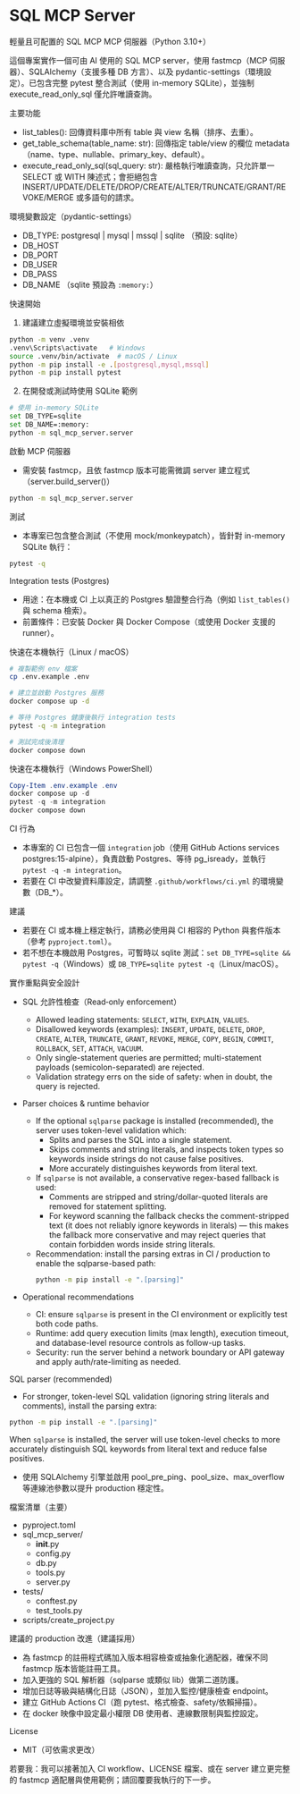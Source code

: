 # SQL MCP Server

輕量且可配置的 SQL MCP MCP 伺服器（Python 3.10+）

這個專案實作一個可由 AI 使用的 SQL MCP server，使用 fastmcp（MCP 伺服器）、SQLAlchemy（支援多種 DB 方言）、以及 pydantic-settings（環境設定）。已包含完整 pytest 整合測試（使用 in-memory SQLite），並強制 execute_read_only_sql 僅允許唯讀查詢。

主要功能
- list_tables(): 回傳資料庫中所有 table 與 view 名稱（排序、去重）。
- get_table_schema(table_name: str): 回傳指定 table/view 的欄位 metadata（name、type、nullable、primary_key、default）。
- execute_read_only_sql(sql_query: str): 嚴格執行唯讀查詢，只允許單一 SELECT 或 WITH 陳述式；會拒絕包含 INSERT/UPDATE/DELETE/DROP/CREATE/ALTER/TRUNCATE/GRANT/REVOKE/MERGE 或多語句的請求。

環境變數設定（pydantic-settings）
- DB_TYPE: postgresql | mysql | mssql | sqlite （預設: sqlite）
- DB_HOST
- DB_PORT
- DB_USER
- DB_PASS
- DB_NAME （sqlite 預設為 `:memory:`）

快速開始
1. 建議建立虛擬環境並安裝相依
```bash
python -m venv .venv
.venv\Scripts\activate   # Windows
source .venv/bin/activate  # macOS / Linux
python -m pip install -e .[postgresql,mysql,mssql]
python -m pip install pytest
```

2. 在開發或測試時使用 SQLite 範例
```bash
# 使用 in-memory SQLite
set DB_TYPE=sqlite
set DB_NAME=:memory:
python -m sql_mcp_server.server
```

啟動 MCP 伺服器
- 需安裝 fastmcp，且依 fastmcp 版本可能需微調 server 建立程式（server.build_server()）
```bash
python -m sql_mcp_server.server
```

測試
- 本專案已包含整合測試（不使用 mock/monkeypatch），皆針對 in-memory SQLite 執行：
```bash
pytest -q
```

Integration tests (Postgres)
- 用途：在本機或 CI 上以真正的 Postgres 驗證整合行為（例如 `list_tables()` 與 schema 檢索）。
- 前置條件：已安裝 Docker 與 Docker Compose（或使用 Docker 支援的 runner）。

快速在本機執行（Linux / macOS）
```bash
# 複製範例 env 檔案
cp .env.example .env

# 建立並啟動 Postgres 服務
docker compose up -d

# 等待 Postgres 健康後執行 integration tests
pytest -q -m integration

# 測試完成後清理
docker compose down
```

快速在本機執行（Windows PowerShell）
```powershell
Copy-Item .env.example .env
docker compose up -d
pytest -q -m integration
docker compose down
```

CI 行為
- 本專案的 CI 已包含一個 `integration` job（使用 GitHub Actions services postgres:15-alpine），負責啟動 Postgres、等待 pg_isready，並執行 `pytest -q -m integration`。
- 若要在 CI 中改變資料庫設定，請調整 `.github/workflows/ci.yml` 的環境變數（DB_*）。

建議
- 若要在 CI 或本機上穩定執行，請務必使用與 CI 相容的 Python 與套件版本（參考 `pyproject.toml`）。
- 若不想在本機啟用 Postgres，可暫時以 sqlite 測試：`set DB_TYPE=sqlite && pytest -q`（Windows）或 `DB_TYPE=sqlite pytest -q`（Linux/macOS）。

實作重點與安全設計

- SQL 允許性檢查（Read‑only enforcement）
  - Allowed leading statements: `SELECT`, `WITH`, `EXPLAIN`, `VALUES`.
  - Disallowed keywords (examples): `INSERT`, `UPDATE`, `DELETE`, `DROP`, `CREATE`, `ALTER`, `TRUNCATE`, `GRANT`, `REVOKE`, `MERGE`, `COPY`, `BEGIN`, `COMMIT`, `ROLLBACK`, `SET`, `ATTACH`, `VACUUM`.
  - Only single-statement queries are permitted; multi-statement payloads (semicolon-separated) are rejected.
  - Validation strategy errs on the side of safety: when in doubt, the query is rejected.

- Parser choices & runtime behavior
  - If the optional `sqlparse` package is installed (recommended), the server uses token-level validation which:
    - Splits and parses the SQL into a single statement.
    - Skips comments and string literals, and inspects token types so keywords inside strings do not cause false positives.
    - More accurately distinguishes keywords from literal text.
  - If `sqlparse` is not available, a conservative regex-based fallback is used:
    - Comments are stripped and string/dollar-quoted literals are removed for statement splitting.
    - For keyword scanning the fallback checks the comment-stripped text (it does not reliably ignore keywords in literals) — this makes the fallback more conservative and may reject queries that contain forbidden words inside string literals.
  - Recommendation: install the parsing extras in CI / production to enable the sqlparse-based path:
    ```bash
    python -m pip install -e ".[parsing]"
    ```

- Operational recommendations
  - CI: ensure `sqlparse` is present in the CI environment or explicitly test both code paths.
  - Runtime: add query execution limits (max length), execution timeout, and database-level resource controls as follow-up tasks.
  - Security: run the server behind a network boundary or API gateway and apply auth/rate-limiting as needed.

SQL parser (recommended)
- For stronger, token-level SQL validation (ignoring string literals and comments), install the parsing extra:
```bash
python -m pip install -e ".[parsing]"
```
When `sqlparse` is installed, the server will use token-level checks to more accurately distinguish SQL keywords from literal text and reduce false positives.
- 使用 SQLAlchemy 引擎並啟用 pool_pre_ping、pool_size、max_overflow 等連線池參數以提升 production 穩定性。

檔案清單（主要）
- pyproject.toml
- sql_mcp_server/
  - __init__.py
  - config.py
  - db.py
  - tools.py
  - server.py
- tests/
  - conftest.py
  - test_tools.py
- scripts/create_project.py

建議的 production 改進（建議採用）
- 為 fastmcp 的註冊程式碼加入版本相容檢查或抽象化適配器，確保不同 fastmcp 版本皆能註冊工具。
- 加入更強的 SQL 解析器（sqlparse 或類似 lib）做第二道防護。
- 增加日誌等級與結構化日誌（JSON），並加入監控/健康檢查 endpoint。
- 建立 GitHub Actions CI（跑 pytest、格式檢查、safety/依賴掃描）。
- 在 docker 映像中設定最小權限 DB 使用者、連線數限制與監控設定。

License
- MIT（可依需求更改）

若要我：我可以接著加入 CI workflow、LICENSE 檔案、或在 server 建立更完整的 fastmcp 適配層與使用範例；請回覆要我執行的下一步。
